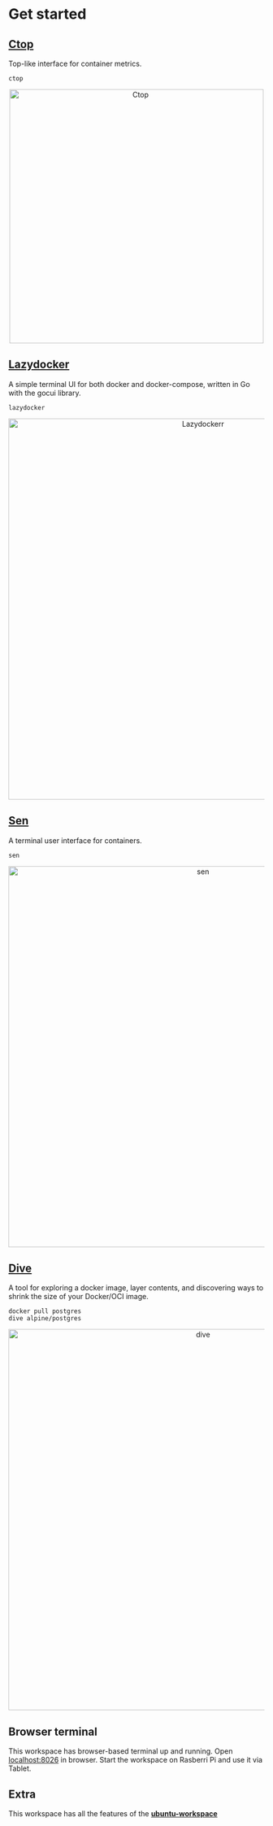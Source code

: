 # Get started

## [Ctop](https://github.com/bcicen/ctop)

Top-like interface for container metrics.  

```
ctop
```

<p align="center">
  <img src="https://raw.githubusercontent.com/bluxmit/alnoda-workspaces/main/workspaces/ubuntu-docker-workspace/img/ctop.png" alt="Ctop" width="500">
</p>

## [Lazydocker](https://github.com/jesseduffield/lazydocker) 

A simple terminal UI for both docker and docker-compose, written in Go with the gocui library.

```
lazydocker
```

<p align="center">
  <img src="https://raw.githubusercontent.com/bluxmit/alnoda-workspaces/main/workspaces/ubuntu-docker-workspace/img/lazydocker.png" alt="Lazydockerr" width="750">
</p>

## [Sen](https://github.com/TomasTomecek/sen)

A terminal user interface for containers.

```
sen
```

<p align="center">
  <img src="https://raw.githubusercontent.com/bluxmit/alnoda-workspaces/main/workspaces/ubuntu-docker-workspace/img/sen.png" alt="sen" width="750">
</p>

## [Dive](https://github.com/wagoodman/dive)

A tool for exploring a docker image, layer contents, and discovering ways to shrink the size of your Docker/OCI image.
    
```
docker pull postgres
dive alpine/postgres 
```

<p align="center">
  <img src="https://raw.githubusercontent.com/bluxmit/alnoda-workspaces/main/workspaces/ubuntu-docker-workspace/img/dive.png" alt="dive" width="750">
</p>

## Browser terminal

This workspace has browser-based terminal up and running. Open [localhost:8026](http://localhost:8026) in browser. 
Start the workspace on Rasberri Pi and use it via Tablet.

## Extra

This workspace has all the features of the [**ubuntu-workspace**](../../ubuntu-workspace/README.md)   
 